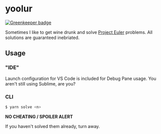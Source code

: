 # yoolur

[![Greenkeeper badge](https://badges.greenkeeper.io/caseyWebb/yoolur.svg)](https://greenkeeper.io/)

Sometimes I like to get wine drunk and solve [Project Euler](https://projecteuler.net) problems. All solutions are guaranteed inebriated.

## Usage

### "IDE"
Launch configuration for VS Code is included for Debug Pane usage. You aren't still using Sublime, are you?

### CLI
```bash
$ yarn solve <n>
```

**NO CHEATING / SPOILER ALERT**

If you haven't solved them already, turn away.